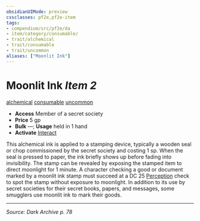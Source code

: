 ```yaml
---
obsidianUIMode: preview
cssclasses: pf2e,pf2e-item
tags:
- compendium/src/pf2e/da
- item/category/consumable/
- trait/alchemical
- trait/consumable
- trait/uncommon
aliases: ["Moonlit Ink"]
---
```

# Moonlit Ink *Item 2*  
[alchemical](rules/traits/alchemical.md "Alchemical Item Trait")  [consumable](rules/traits/consumable.md "Consumable Item Trait")  [uncommon](rules/traits/uncommon.md "Uncommon Rarity Trait")  

- **Access** Member of a secret society
- **Price** 5 gp
- **Bulk** —; **Usage** held in 1 hand
- **Activate** [Interact](rules/actions/interact.md)

This alchemical ink is applied to a stamping device, typically a wooden seal or chop commissioned by the secret society and costing 1 sp. When the seal is pressed to paper, the ink briefly shows up before fading into invisibility. The stamp can be revealed by exposing the stamped item to direct moonlight for 1 minute. A character checking a good or document marked by a moonlit ink stamp must succeed at a DC 25 [Perception](compendium/skills.md#Perception) check to spot the stamp without exposure to moonlight. In addition to its use by secret societies for their secret books, papers, and messages, some smugglers use moonlit ink to mark their goods.


---
*Source: Dark Archive p. 78*